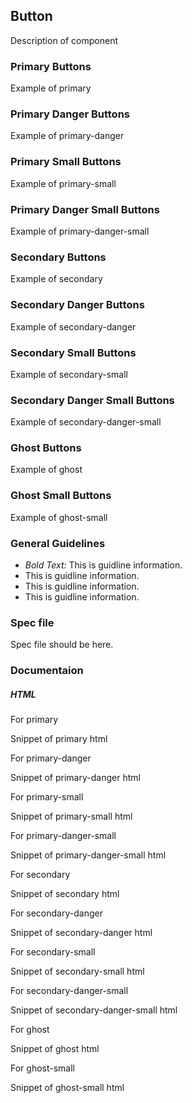 ## Button

Description of component

### Primary Buttons

Example of primary

### Primary Danger Buttons

Example of primary-danger

### Primary Small Buttons

Example of primary-small

### Primary Danger Small Buttons

Example of primary-danger-small

### Secondary Buttons

Example of secondary

### Secondary Danger Buttons

Example of secondary-danger

### Secondary Small Buttons

Example of secondary-small

### Secondary Danger Small Buttons

Example of secondary-danger-small

### Ghost Buttons

Example of ghost

### Ghost Small Buttons

Example of ghost-small

### General Guidelines

- _Bold Text:_ This is guidline information.
- This is guidline information.
- This is guidline information.
- This is guidline information.

### Spec file

Spec file should be here.

### Documentaion

##### HTML

For primary

Snippet of primary html

For primary-danger

Snippet of primary-danger html

For primary-small

Snippet of primary-small html

For primary-danger-small

Snippet of primary-danger-small html

For secondary

Snippet of secondary html

For secondary-danger

Snippet of secondary-danger html

For secondary-small

Snippet of secondary-small html

For secondary-danger-small

Snippet of secondary-danger-small html

For ghost

Snippet of ghost html

For ghost-small

Snippet of ghost-small html


